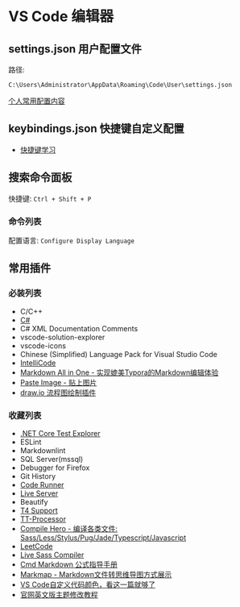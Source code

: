 ﻿# VS Code 编辑器

## settings.json 用户配置文件

路径:

`C:\Users\Administrator\AppData\Roaming\Code\User\settings.json`

[个人常用配置内容](./settings.json)

## keybindings.json 快捷键自定义配置

* [快捷键学习](./keybindings.md)

## 搜索命令面板

快捷键: `Ctrl + Shift + P`

### 命令列表

配置语言: `Configure Display Language`

## 常用插件

### 必装列表

* C/C++
* [C#](https://marketplace.visualstudio.com/items?itemName=ms-vscode.csharp)
* C# XML Documentation Comments
* vscode-solution-explorer
* vscode-icons
* Chinese (Simplified) Language Pack for Visual Studio Code
* [IntelliCode](https://marketplace.visualstudio.com/items?itemName=VisualStudioExptTeam.vscodeintellicode)
* [Markdown All in One - 实现媲美Typora的Markdown编辑体验](https://marketplace.visualstudio.com/items?itemName=yzhang.markdown-all-in-one)
* [Paste Image - 贴上图片](https://marketplace.visualstudio.com/items?itemName=mushan.vscode-paste-image)
* [draw.io 流程图绘制插件](https://github.com/hediet/vscode-drawio)

### 收藏列表

* [.NET Core Test Explorer](https://marketplace.visualstudio.com/items?itemName=formulahendry.dotnet-test-explorer)
* ESLint
* Markdownlint
* SQL Server(mssql)
* Debugger for Firefox
* Git History
* [Code Runner](https://github.com/formulahendry/vscode-code-runner)
* [Live Server](https://marketplace.visualstudio.com/items?itemName=ritwickdey.LiveServer)
* Beautify
* [T4 Support](https://marketplace.visualstudio.com/items?itemName=zbecknell.t4-support)
* [TT-Processor](https://marketplace.visualstudio.com/items?itemName=aisoftware.tt-processor)
* [Compile Hero - 编译各类文件: Sass/Less/Stylus/Pug/Jade/Typescript/Javascript](https://marketplace.visualstudio.com/items?itemName=Wscats.eno)
* [LeetCode](https://marketplace.visualstudio.com/items?itemName=LeetCode.vscode-leetcode)
* [Live Sass Compiler](https://marketplace.visualstudio.com/items?itemName=ritwickdey.live-sass)
* [Cmd Markdown 公式指导手册](https://www.zybuluo.com/codeep/note/163962)
* [Markmap - Markdown文件转思维导图方式展示](https://marketplace.visualstudio.com/items?itemName=gera2ld.markmap-vscode)
* [VS Code自定义代码颜色，看这一篇就够了](https://blog.csdn.net/NEKOic/article/details/118855221)
* [官网英文版主题修改教程](https://code.visualstudio.com/api/references/theme-color)
